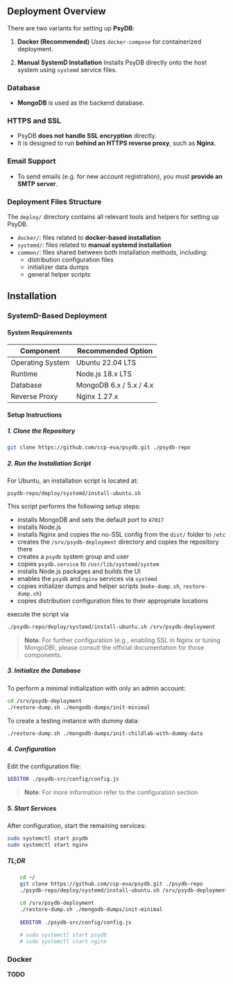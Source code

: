 ## Deployment Overview

There are two variants for setting up **PsyDB**:

1. **Docker (Recommended)**
   Uses `docker-compose` for containerized deployment.

2. **Manual SystemD Installation**
   Installs PsyDB directly onto the host system using `systemd` service files.

### Database

- **MongoDB** is used as the backend database.

### HTTPS and SSL

- PsyDB **does not handle SSL encryption** directly.
- It is designed to run **behind an HTTPS reverse proxy**, such as **Nginx**.

### Email Support

- To send emails (e.g. for new account registration), you must **provide an SMTP server**.

### Deployment Files Structure

The `deploy/` directory contains all relevant tools and helpers for setting up PsyDB.

- `docker/`: files related to **docker-based installation**
- `systemd/`: files related to **manual systemd installation**
- `common/`: files shared between both installation methods, including:
  - distribution configuration files
  - initializer data dumps
  - general helper scripts


## Installation

### SystemD-Based Deployment

#### System Requirements

| Component         | Recommended Option                   |
| ----------------- | ------------------------------------ |
| Operating System  | Ubuntu 22.04 LTS                     |
| Runtime           | Node.js 18.x LTS                     |
| Database          | MongoDB 6.x / 5.x / 4.x              |
| Reverse Proxy     | Nginx 1.27.x                         |

#### Setup Instructions

##### 1. Clone the Repository

```sh
git clone https://github.com/ccp-eva/psydb.git ./psydb-repo
```

##### 2. Run the Installation Script

For Ubuntu, an installation script is located at:

```
psydb-repo/deploy/systemd/install-ubuntu.sh
```

This script performs the following setup steps:

- installs MongoDB and sets the default port to `47017`
- installs Node.js
- installs Nginx and copies the no-SSL config from the `dist/` folder to `/etc`
- creates the `/srv/psydb-deployment` directory and copies the repository there
- creates a `psydb` system group and user
- copies `psydb.service` to `/usr/lib/systemd/system`
- installs Node.js packages and builds the UI
- enables the `psydb` and `nginx` services via `systemd`
- copies initializer dumps and helper scripts (`make-dump.sh`, `restore-dump.sh`)
- copies distribution configuration files to their appropriate locations


execute the script via
```sh
./psydb-repo/deploy/systemd/install-ubuntu.sh /srv/psydb-deployment
```

> **Note**: For further configuration (e.g., enabling SSL in Nginx or tuning MongoDB), please consult the official documentation for those components.

##### 3. Initialize the Database

To perform a minimal initialization with only an admin account:

```sh
cd /srv/psydb-deployment
./restore-dump.sh ./mongodb-dumps/init-minimal
```

To create a testing instance with dummy data:

```sh
./restore-dump.sh ./mongodb-dumps/init-childlab-with-dummy-data
```

##### 4. Configuration

Edit the configuration file:

```sh
$EDITOR ./psydb-src/config/config.js
```
> **Note**: For more information refer to the configuration section

##### 5. Start Services

After configuration, start the remaining services:

```sh
sudo systemctl start psydb
sudo systemctl start nginx
```

##### TL;DR

```sh
    cd ~/
    git clone https://github.com/ccp-eva/psydb.git ./psydb-repo
    ./psydb-repo/deploy/systemd/install-ubuntu.sh /srv/psydb-deployment
    
    cd /srv/psydb-deployment
    ./restore-dump.sh ./mongodb-dumps/init-minimal
    
    $EDITOR ./psydb-src/config/config.js

    # sudo systemctl start psydb
    # sudo systemctl start nginx
```

### Docker

**TODO**
